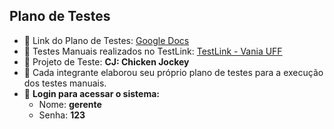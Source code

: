 ## Plano de Testes

- 📄 Link do Plano de Testes: [Google Docs](https://docs.google.com/document/d/13EUyOmss-Ym6IbgvCHP-StI8qOjlkMFlMTvpD7NzFrg/edit?usp=sharing)
- 🧪 Testes Manuais realizados no TestLink: [TestLink - Vania UFF](http://vania.ic.uff.br/testlink/)
- 📁 Projeto de Teste: **CJ: Chicken Jockey**
- 👥 Cada integrante elaborou seu próprio plano de testes para a execução dos testes manuais.
- 🔐 **Login para acessar o sistema:**
  - Nome: **gerente**
  - Senha: **123**
